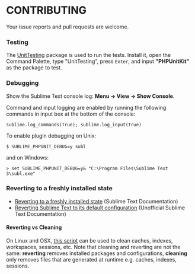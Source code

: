 # CONTRIBUTING

Your issue reports and pull requests are welcome.

### Testing

The [UnitTesting](https://github.com/randy3k/UnitTesting) package is used to run the tests. Install it, open the Command Palette, type "UnitTesting", press `Enter`, and input **"PHPUnitKit"** as the package to test.

### Debugging

Show the Sublime Text console log: **Menu → View → Show Console**.

Command and input logging are enabled by running the following commands in input box at the bottom of the console:

```
sublime.log_commands(True); sublime.log_input(True)
```

To enable plugin debugging on Unix:

```
$ SUBLIME_PHPUNIT_DEBUG=y subl
```

and on Windows:

```
> set SUBLIME_PHPUNIT_DEBUG=y& "C:\Program Files\Sublime Text 3\subl.exe"
```

### Reverting to a freshly installed state

* [Reverting to a freshly installed state](https://www.sublimetext.com/docs/3/revert.html) (Sublime Text Documentation)
* [Reverting Sublime Text to its default configuration](http://docs.sublimetext.info/en/latest/extensibility/packages.html?highlight=fresh#reverting-sublime-text-to-its-default-configuration) (Unofficial Sublime Text Documentation)

#### Reverting vs Cleaning

On Linux and OSX, [this script](https://github.com/gerardroche/dotfiles/blob/master/src/bin/sublime-clean) can be used to clean caches, indexes, workspaces, sessions, etc. Note that cleaning and reverting are not the same: **reverting** removes installed packages and configurations, **cleaning** only removes files that are generated at runtime e.g. caches, indexes, sessions.
